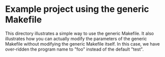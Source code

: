 Example project using the generic Makefile
==========================================

This directory illustrates a simple way to use the generic Makefile. It
also illustrates how you can actually modify the parameters of the generic
Makefile without modifying the generic Makefile itself. In this case, we
have over-ridden the program name to "foo" instead of the default "test".
